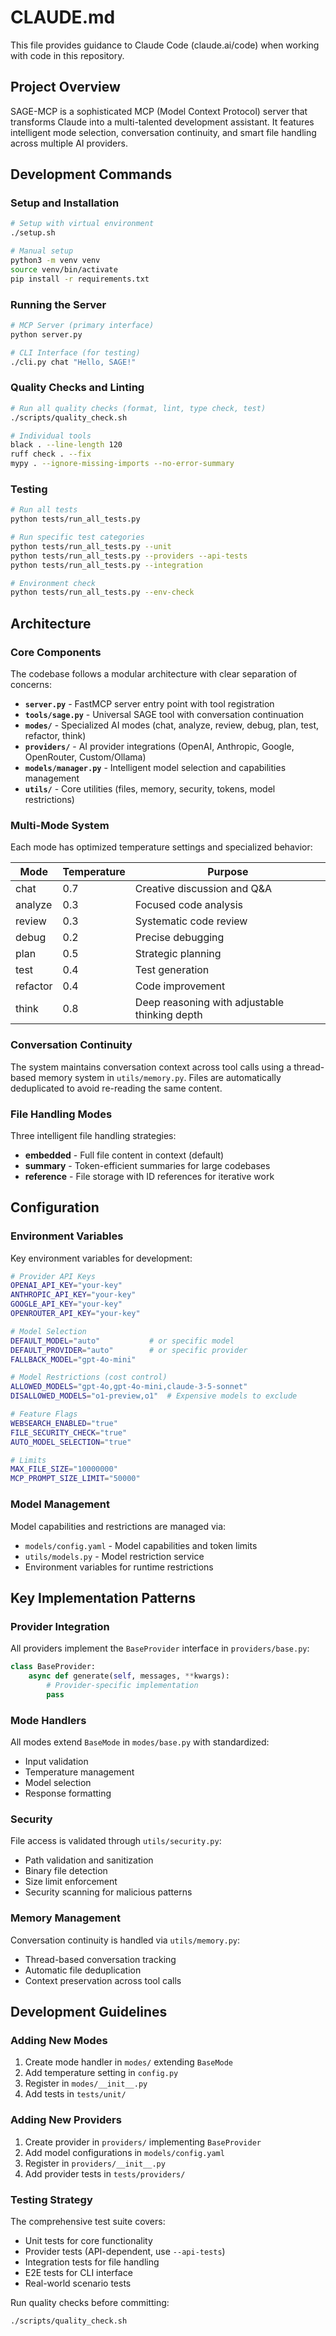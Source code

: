 # CLAUDE.md

This file provides guidance to Claude Code (claude.ai/code) when working with code in this repository.

## Project Overview

SAGE-MCP is a sophisticated MCP (Model Context Protocol) server that transforms Claude into a multi-talented development assistant. It features intelligent mode selection, conversation continuity, and smart file handling across multiple AI providers.

## Development Commands

### Setup and Installation
```bash
# Setup with virtual environment
./setup.sh

# Manual setup
python3 -m venv venv
source venv/bin/activate
pip install -r requirements.txt
```

### Running the Server
```bash
# MCP Server (primary interface)
python server.py

# CLI Interface (for testing)
./cli.py chat "Hello, SAGE!"
```

### Quality Checks and Linting
```bash
# Run all quality checks (format, lint, type check, test)
./scripts/quality_check.sh

# Individual tools
black . --line-length 120
ruff check . --fix
mypy . --ignore-missing-imports --no-error-summary
```

### Testing
```bash
# Run all tests
python tests/run_all_tests.py

# Run specific test categories
python tests/run_all_tests.py --unit
python tests/run_all_tests.py --providers --api-tests
python tests/run_all_tests.py --integration

# Environment check
python tests/run_all_tests.py --env-check
```

## Architecture

### Core Components

The codebase follows a modular architecture with clear separation of concerns:

- **`server.py`** - FastMCP server entry point with tool registration
- **`tools/sage.py`** - Universal SAGE tool with conversation continuation
- **`modes/`** - Specialized AI modes (chat, analyze, review, debug, plan, test, refactor, think)
- **`providers/`** - AI provider integrations (OpenAI, Anthropic, Google, OpenRouter, Custom/Ollama)
- **`models/manager.py`** - Intelligent model selection and capabilities management
- **`utils/`** - Core utilities (files, memory, security, tokens, model restrictions)

### Multi-Mode System

Each mode has optimized temperature settings and specialized behavior:

| Mode | Temperature | Purpose |
|------|------------|---------|
| chat | 0.7 | Creative discussion and Q&A |
| analyze | 0.3 | Focused code analysis |
| review | 0.3 | Systematic code review |
| debug | 0.2 | Precise debugging |
| plan | 0.5 | Strategic planning |
| test | 0.4 | Test generation |
| refactor | 0.4 | Code improvement |
| think | 0.8 | Deep reasoning with adjustable thinking depth |

### Conversation Continuity

The system maintains conversation context across tool calls using a thread-based memory system in `utils/memory.py`. Files are automatically deduplicated to avoid re-reading the same content.

### File Handling Modes

Three intelligent file handling strategies:
- **embedded** - Full file content in context (default)
- **summary** - Token-efficient summaries for large codebases  
- **reference** - File storage with ID references for iterative work

## Configuration

### Environment Variables

Key environment variables for development:

```bash
# Provider API Keys
OPENAI_API_KEY="your-key"
ANTHROPIC_API_KEY="your-key" 
GOOGLE_API_KEY="your-key"
OPENROUTER_API_KEY="your-key"

# Model Selection
DEFAULT_MODEL="auto"           # or specific model
DEFAULT_PROVIDER="auto"        # or specific provider
FALLBACK_MODEL="gpt-4o-mini"

# Model Restrictions (cost control)
ALLOWED_MODELS="gpt-4o,gpt-4o-mini,claude-3-5-sonnet"
DISALLOWED_MODELS="o1-preview,o1"  # Expensive models to exclude

# Feature Flags
WEBSEARCH_ENABLED="true"
FILE_SECURITY_CHECK="true"
AUTO_MODEL_SELECTION="true"

# Limits
MAX_FILE_SIZE="10000000"
MCP_PROMPT_SIZE_LIMIT="50000"
```

### Model Management

Model capabilities and restrictions are managed via:
- `models/config.yaml` - Model capabilities and token limits
- `utils/models.py` - Model restriction service
- Environment variables for runtime restrictions

## Key Implementation Patterns

### Provider Integration

All providers implement the `BaseProvider` interface in `providers/base.py`:

```python
class BaseProvider:
    async def generate(self, messages, **kwargs):
        # Provider-specific implementation
        pass
```

### Mode Handlers

All modes extend `BaseMode` in `modes/base.py` with standardized:
- Input validation
- Temperature management  
- Model selection
- Response formatting

### Security

File access is validated through `utils/security.py`:
- Path validation and sanitization
- Binary file detection
- Size limit enforcement
- Security scanning for malicious patterns

### Memory Management

Conversation continuity is handled via `utils/memory.py`:
- Thread-based conversation tracking
- Automatic file deduplication
- Context preservation across tool calls

## Development Guidelines

### Adding New Modes

1. Create mode handler in `modes/` extending `BaseMode`
2. Add temperature setting in `config.py`
3. Register in `modes/__init__.py`
4. Add tests in `tests/unit/`

### Adding New Providers

1. Create provider in `providers/` implementing `BaseProvider`
2. Add model configurations in `models/config.yaml`
3. Register in `providers/__init__.py`  
4. Add provider tests in `tests/providers/`

### Testing Strategy

The comprehensive test suite covers:
- Unit tests for core functionality
- Provider tests (API-dependent, use `--api-tests`)
- Integration tests for file handling
- E2E tests for CLI interface
- Real-world scenario tests

Run quality checks before committing:
```bash
./scripts/quality_check.sh
```